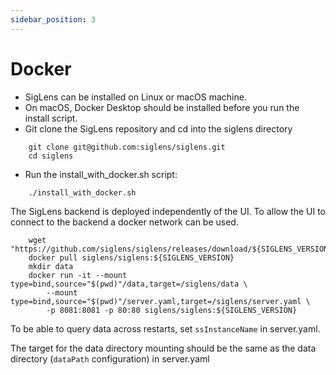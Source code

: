 ```yaml
---
sidebar_position: 3
---
```


# Docker
- SigLens can be installed on Linux or macOS machine. 
- On macOS, Docker Desktop should be installed before you run the install script. 
- Git clone the SigLens repository and cd into the siglens directory 
```
    git clone git@github.com:siglens/siglens.git
    cd siglens
```
- Run the install_with_docker.sh script:
```
    ./install_with_docker.sh
```

The SigLens backend is deployed independently of the UI. 
To allow the UI to connect to the backend a docker network can be used.
```
    wget "https://github.com/siglens/siglens/releases/download/${SIGLENS_VERSION}/server.yaml"
    docker pull siglens/siglens:${SIGLENS_VERSION} 
    mkdir data
    docker run -it --mount type=bind,source="$(pwd)"/data,target=/siglens/data \
        --mount type=bind,source="$(pwd)"/server.yaml,target=/siglens/server.yaml \
        -p 8081:8081 -p 80:80 siglens/siglens:${SIGLENS_VERSION}
```
To be able to query data across restarts, set `ssInstanceName` in server.yaml.

The target for the data directory mounting should be the same as the data directory (`dataPath` configuration) in server.yaml
